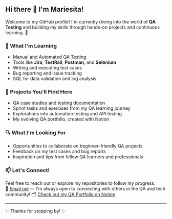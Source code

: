 ## Hi there 👋 I'm Mariesita!

Welcome to my GitHub profile! I'm currently diving into the world of **QA Testing** and building my skills through hands-on projects and continuous learning. 🚀

### 🌱 What I'm Learning
- Manual and Automated QA Testing
- Tools like **Jira**, **TestRail**, **Postman**, and **Selenium**
- Writing and executing test cases
- Bug reporting and issue tracking
- SQL for data validation and log analysis

### 📁 Projects You'll Find Here
- QA case studies and testing documentation
- Sprint tasks and exercises from my QA learning journey
- Explorations into automation testing and API testing
- My evolving QA portfolio, created with Notion

### 🔍 What I'm Looking For
- Opportunities to collaborate on beginner-friendly QA projects
- Feedback on my test cases and bug reports
- Inspiration and tips from fellow QA learners and professionals

### 📫 Let's Connect!
Feel free to reach out or explore my repositories to follow my progress.  
📧 [Email me](mailto:mariaisabelm2051@gmail.com) — I'm always open to connecting with others in the QA and tech community!
🗂️ [Check out my QA Portfolio on Notion](https://glib-dress-c7d.notion.site/Portfolio-Mar-a-Isabel-Mu-oz-QA-Tester-1c355de0e7148067b6a9f54316be6afc)

---

✨ Thanks for stopping by! ✨
